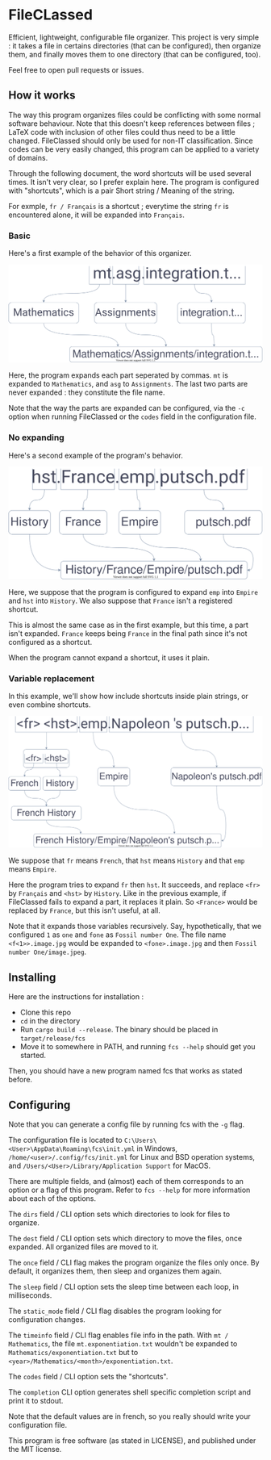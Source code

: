 # FileCLassed

Efficient, lightweight, configurable file organizer. This project is very simple : it takes a file in certains directories (that can be configured), then organize them, and finally moves them to one directory (that can be configured, too).

Feel free to open pull requests or issues.

## How it works

The way this program organizes files could be conflicting with some normal software behaviour. Note that this doesn't keep references between files ; LaTeX code with inclusion of other files could thus need to be a little changed. FileClassed should only be used for non-IT classification. Since codes can be very easily changed, this program can be applied to a variety of domains.

Through the following document, the word shortcuts will be used several times. It isn't very clear, so I prefer explain here. The program is configured with "shortcuts", which is a pair Short string / Meaning of the string.

For exmple, `fr / Français` is a shortcut ; everytime the string `fr` is encountered alone, it will be expanded into `Français`.

### Basic

Here's a first example of the behavior of this organizer.

<img src="https://raw.githubusercontent.com/Eolien55/FileClassed/master/schema-basic.svg">

Here, the program expands each part seperated by commas. `mt` is expanded to `Mathematics`, and `asg` to `Assignments`. The last two parts are never expanded : they constitute the file name.

Note that the way the parts are expanded can be configured, via the `-c` option when running FileClassed or the `codes` field in the configuration file.

### No expanding

Here's a second example of the program's behavior.

<img src="https://raw.githubusercontent.com/Eolien55/FileClassed/master/schema-multiple.svg">

Here, we suppose that the program is configured to expand `emp` into `Empire` and `hst` into `History`. We also suppose that `France` isn't a registered shortcut.

This is almost the same case as in the first example, but this time, a part isn't expanded. `France` keeps being `France` in the final path since it's not configured as a shortcut.

When the program cannot expand a shortcut, it uses it plain.

### Variable replacement

In this example, we'll show how include shortcuts inside plain strings, or even combine shortcuts.

<img src="https://raw.githubusercontent.com/Eolien55/FileClassed/master/schema-variable-replacement.svg">

We suppose that `fr` means `French`, that `hst` means `History` and that `emp` means `Empire`.

Here the program tries to expand `fr` then `hst`. It succeeds, and replace `<fr>` by `Français` and `<hst>` by `History`. Like in the previous example, if FileClassed fails to expand a part, it replaces it plain. So `<France>` would be replaced by `France`, but this isn't useful, at all.

Note that it expands those variables recursively. Say, hypothetically, that we configured `1` as `one` and `fone` as `Fossil number One`. The file name `<f<1>>.image.jpg` would be expanded to `<fone>.image.jpg` and then `Fossil number One/image.jpeg`.

## Installing

Here are the instructions for installation :
- Clone this repo
- `cd` in the directory
- Run `cargo build --release`. The binary should be placed in `target/release/fcs`
- Move it to somewhere in PATH, and running `fcs --help` should get you started.

Then, you should have a new program named fcs that works as stated before.

## Configuring

Note that you can generate a config file by running fcs with the `-g` flag.

The configuration file is located to `C:\Users\<User>\AppData\Roaming\fcs\init.yml` in Windows, `/home/<user>/.config/fcs/init.yml` for Linux and BSD operation systems, and `/Users/<User>/Library/Application Support` for MacOS.

There are multiple fields, and (almost) each of them corresponds to an option or a flag of this program.
Refer to `fcs --help` for more information about each of the options.

The `dirs` field / CLI option sets which directories to look for files to organize.

The `dest` field / CLI option sets which directory to move the files, once expanded. All organized files are moved to it.

The `once` field / CLI flag makes the program organize the files only once. By default, it organizes them, then sleep and organizes them again.

The `sleep` field / CLI option sets the sleep time between each loop, in milliseconds.

The `static_mode` field / CLI flag disables the program looking for configuration changes.

The `timeinfo` field / CLI flag enables file info in the path. With `mt / Mathematics`, the file `mt.exponentiation.txt` wouldn't be expanded to `Mathematics/exponentiation.txt` but to `<year>/Mathematics/<month>/exponentiation.txt`.

The `codes` field / CLI option sets the "shortcuts".

The `completion` CLI option generates shell specific completion script and print it to stdout.

Note that the default values are in french, so you really should write your configuration file.

This program is free software (as stated in LICENSE), and published under the MIT license.

